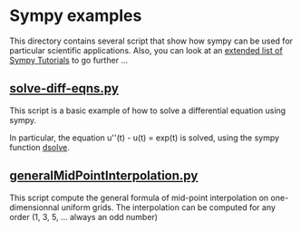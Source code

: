 # Sympy examples

This directory contains several script that show how sympy can be used for particular scientific applications.
Also, you can look at an [extended list of Sympy Tutorials](http://docs.sympy.org/latest/tutorial/index.html) to go further ...

## [solve-diff-eqns.py](solve-diff-eqns.py)

This script is a basic example of how to solve a differential equation using sympy.

In particular, the equation u''(t) - u(t) = exp(t) is solved, using the sympy function [dsolve](http://docs.sympy.org/latest/modules/solvers/ode.html).

## [generalMidPointInterpolation.py](generalMidPointInterpolation.py)

This script compute the general formula of mid-point interpolation on one-dimensionnal uniform grids.
The interpolation can be computed for any order (1, 3, 5, ... always an odd number) 
